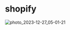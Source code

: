# shopify

![photo_2023-12-27_05-01-21](https://github.com/Fatma-abdelghany/Task13/assets/143908737/d1e23e37-84de-4b9e-a383-f4084ddbf05f)
